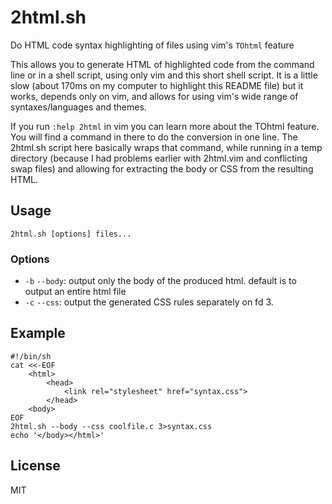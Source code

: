# 2html.sh

Do HTML code syntax highlighting of files using vim's `TOhtml` feature

This allows you to generate HTML of highlighted code from the command line or
in a shell script, using only vim and this short shell script. It is a little
slow (about 170ms on my computer to highlight this README file) but it works,
depends only on vim, and allows for using vim's wide range of
syntaxes/languages and themes.

If you run `:help 2html` in vim you can learn more about the TOhtml feature.
You will find a command in there to do the conversion in one line. The 2html.sh
script here basically wraps that command, while running in a temp directory
(because I had problems earlier with 2html.vim and conflicting swap files) and
allowing for extracting the body or CSS from the resulting HTML.

## Usage

`2html.sh [options] files...`

### Options

- `-b` `--body`: output only the body of the produced html. default is to
output an entire html file
- `-c` `--css`: output the generated CSS rules separately on fd 3.

## Example

	#!/bin/sh
	cat <<-EOF
		<html>
			<head>
				<link rel="stylesheet" href="syntax.css">
			</head>
		<body>
	EOF
	2html.sh --body --css coolfile.c 3>syntax.css
	echo '</body></html>'

## License

MIT
